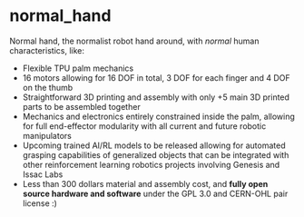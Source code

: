 # normal_hand
Normal hand, the normalist robot hand around, with *normal* human characteristics, like:

- Flexible TPU palm mechanics
- 16 motors allowing for 16 DOF in total, 3 DOF for each finger and 4 DOF on the thumb
- Straightforward 3D printing and assembly with only +5 main 3D printed parts to be assembled together
- Mechanics and electronics entirely constrained inside the palm, allowing for full end-effector modularity with all current and future robotic manipulators
- Upcoming trained AI/RL models to be released allowing for automated grasping capabilities of generalized objects that can be integrated with other reinforcement learning robotics projects involving Genesis and Issac Labs
- Less than 300 dollars material and assembly cost, and **fully open source hardware and software** under the GPL 3.0 and CERN-OHL pair license :)
